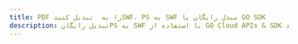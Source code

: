 ---title: PDF را به  تبدیل کنیدSWF، PS به SWF مبدل رایگان یا GO SDKdescription: تبدیل رایگانPS به SWF با استفاده از GO Cloud APIs & SDK همچنین اسناد PDF را در Cloud ایجاد، ویرایش و رندر کنید.---